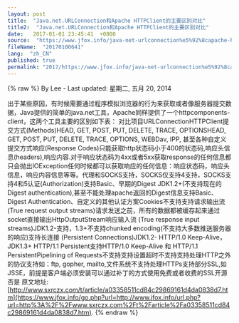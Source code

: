 ```yaml
---
layout: post
title:  "Java.net.URLConnection和Apache HTTPClient的主要区别对比"
title2:  "Java.net.URLConnection和Apache HTTPClient的主要区别对比"
date:   2017-01-01 23:45:41  +0800
source:  "https://www.jfox.info/java-net-urlconnection%e5%92%8capache-httpclient%e7%9a%84%e4%b8%bb%e8%a6%81%e5%8c%ba%e5%88%ab%e5%af%b9%e6%af%94.html"
fileName:  "20170100641"
lang:  "zh_CN"
published: true
permalink: "2017/https://www.jfox.info/java-net-urlconnection%e5%92%8capache-httpclient%e7%9a%84%e4%b8%bb%e8%a6%81%e5%8c%ba%e5%88%ab%e5%af%b9%e6%af%94.html"
---
```

{% raw %}
By Lee - Last updated: 星期二, 五月 20, 2014

出于某些原因，有时候需要通过程序模拟浏览器的行为来获取或者像服务器提交数据，Java提供的简单的java.net工具，Apache同样提供了一个httpcomponents-client，这两个工具主要的区别如下表：
对比项目URLConnectionHTTPClient提交方式(Methods)HEAD, GET, POST, PUT, DELETE, TRACE, OPTIONSHEAD, GET, POST, PUT, DELETE, TRACE, OPTIONS, WEBDav, IPP, 甚至各种自定义提交方式响应(Response Codes)只能获取http状态码小于400的状态码,响应头信息(headers),响应内容.对于响应状态码为4xx或者5xx获取response的任何信息都只会抛出IOException任何时候都可以获取响应的任何信息：响应状态码，响应头信息，响应内容信息等等。代理和SOCKS支持，SOCKS仅支持4支持，SOCKS支持4和5认证(Authorization)支持Basic、早期的Digest JDK1.2+(不支持现在的Digest authentication),甚至不能处理apache返回的Digest信息支持Basic、Digest Authentication、自定义的其他认证方案Cookies不支持支持请求输出流
(True request output streams)请求发送之前，所有的数据都被缓存起来通过socket直接输出HttpOutputStream响应输入流
(True response input streams)JDK1.2-支持，1.3+不支持chunked encoding(不支持大多数推送服务器的响应)支持长连接
(Persistent Connections)JDK1.2- HTTP/1.0 Keep-Alive，JDK1.3+  HTTP/1.1 Persistent支持HTTP/1.0 Keep-Alive 和 HTTP/1.1 PersistentPipelining of Requests不支持支持设置超时不支持支持处理HTTP之外的协议支持如：ftp, gopher, mailto,文件系统不支持处理HTTPs支持部分SSL,如JSSE，前提是客户端必须安装可以通过补丁的方式使用免费或者收费的SSL开源否是
原文地址:[http://www.sxrczx.com/t/article/a03358511cd84c29869161d4da0838d7.htm](https://www.jfox.info/go.php?url=http://www.jfox.info/url.php?url=http%3A%2F%2Fwww.sxrczx.com%2Ft%2Farticle%2Fa03358511cd84c29869161d4da0838d7.htm).
{% endraw %}
